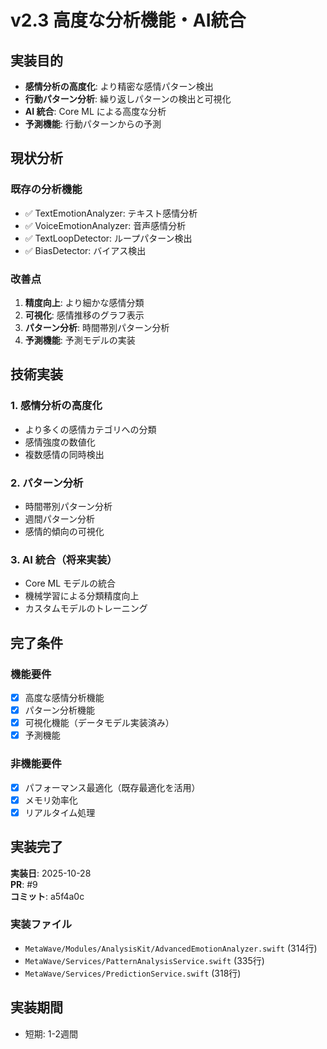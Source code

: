 # v2.3 高度な分析機能・AI統合

## 実装目的
- **感情分析の高度化**: より精密な感情パターン検出
- **行動パターン分析**: 繰り返しパターンの検出と可視化
- **AI 統合**: Core ML による高度な分析
- **予測機能**: 行動パターンからの予測

## 現状分析

### 既存の分析機能
- ✅ TextEmotionAnalyzer: テキスト感情分析
- ✅ VoiceEmotionAnalyzer: 音声感情分析
- ✅ TextLoopDetector: ループパターン検出
- ✅ BiasDetector: バイアス検出

### 改善点
1. **精度向上**: より細かな感情分類
2. **可視化**: 感情推移のグラフ表示
3. **パターン分析**: 時間帯別パターン分析
4. **予測機能**: 予測モデルの実装

## 技術実装

### 1. 感情分析の高度化
- より多くの感情カテゴリへの分類
- 感情強度の数値化
- 複数感情の同時検出

### 2. パターン分析
- 時間帯別パターン分析
- 週間パターン分析
- 感情的傾向の可視化

### 3. AI 統合（将来実装）
- Core ML モデルの統合
- 機械学習による分類精度向上
- カスタムモデルのトレーニング

## 完了条件

### 機能要件
- [x] 高度な感情分析機能
- [x] パターン分析機能
- [x] 可視化機能（データモデル実装済み）
- [x] 予測機能

### 非機能要件
- [x] パフォーマンス最適化（既存最適化を活用）
- [x] メモリ効率化
- [x] リアルタイム処理

## 実装完了

**実装日**: 2025-10-28  
**PR**: #9  
**コミット**: a5f4a0c

### 実装ファイル
- `MetaWave/Modules/AnalysisKit/AdvancedEmotionAnalyzer.swift` (314行)
- `MetaWave/Services/PatternAnalysisService.swift` (335行)
- `MetaWave/Services/PredictionService.swift` (318行)

## 実装期間
- 短期: 1-2週間
